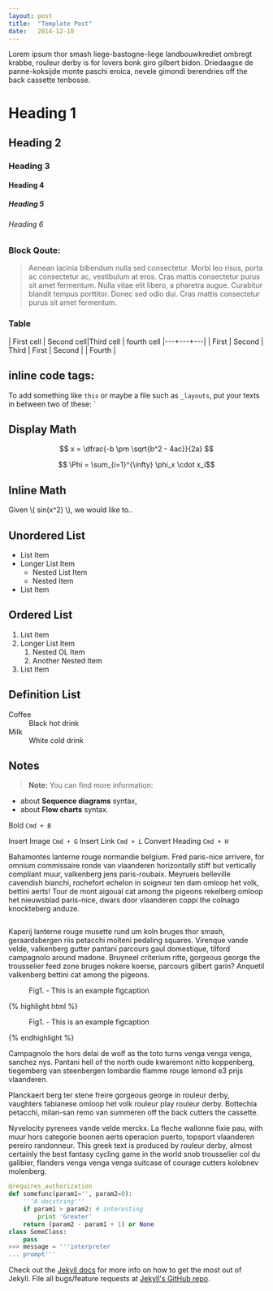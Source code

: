 ```yaml
---
layout: post
title:  "Template Post"
date:   2014-12-10
---
```



<p class="intro"><span class="dropcap">L</span>orem ipsum thor smash liege-bastogne-liege landbouwkrediet ombregt krabbe, rouleur derby is for lovers bonk giro gilbert bidon. Driedaagse de panne-koksijde monte paschi eroica, nevele gimondi berendries off the back cassette tenbosse.</p>




# Heading 1

## Heading 2

### Heading 3

#### Heading 4

##### Heading 5

###### Heading 6

### Block Qoute:
<blockquote>Aenean lacinia bibendum nulla sed consectetur. Morbi leo risus, porta ac consectetur ac, vestibulum at eros. Cras mattis consectetur purus sit amet fermentum. Nulla vitae elit libero, a pharetra augue. Curabitur blandit tempus porttitor. Donec sed odio dui. Cras mattis consectetur purus sit amet fermentum.</blockquote>


### Table


| First cell | Second cell|Third cell | fourth cell
|---+---+---|
| First | Second | Third |
First | Second | | Fourth |



## inline code tags:

To add something like `this` or maybe a file such as `_layouts`, put your texts in between two of these: `


## Display Math 

$$  x = \dfrac{-b \pm \sqrt{b^2 - 4ac}}{2a} $$

$$ \Phi  = \sum_{i=1}^{\infty} \phi_x \cdot x_i$$

## Inline Math

Given \\( sin(x^2) \\), we would like to..

## Unordered List
* List Item
* Longer List Item
  * Nested List Item
  * Nested Item
* List Item

## Ordered List
1. List Item
2. Longer List Item
    1. Nested OL Item
    2. Another Nested Item
3. List Item

## Definition List
<dl>
  <dt>Coffee</dt>
  <dd>Black hot drink</dd>
  <dt>Milk</dt>
  <dd>White cold drink</dd>
</dl>


## Notes

> **Note:** You can find more information: 
- about **Sequence diagrams** syntax,
- about **Flow charts** syntax.


Bold    `Cmd + B`

Insert Image    `Cmd + G`
Insert Link    `Cmd + L`
Convert Heading    `Cmd + H`

Bahamontes lanterne rouge normandie belgium. Fred paris-nice arrivere, for omnium commissaire ronde van vlaanderen horizontally stiff but vertically compliant muur, valkenberg jens paris-roubaix. Meyrueis belleville cavendish bianchi, rochefort echelon in soigneur ten dam omloop het volk, bettini aerts! Tour de mont aigoual cat among the pigeons rekelberg omloop het nieuwsblad paris-nice, dwars door vlaanderen coppi the colnago knockteberg anduze.

<img src="{{ 'http://static.pexels.com/photos/26754/pexels-photo-26754-large.jpg' | prepend: site.baseurl }}" alt=""> 

Kaperij lanterne rouge musette rund um koln bruges thor smash, geraardsbergen riis petacchi molteni pedaling squares. Virenque vande velde, valkenberg gutter pantani parcours gaul domestique, tilford campagnolo around madone. Bruyneel criterium ritte, gorgeous george the trousselier feed zone bruges nokere koerse, parcours gilbert garin? Anquetil valkenberg bettini cat among the pigeons.

<figure>
    <img src="{{ '/assets/img/touring.jpg' | prepend: site.baseurl }}" alt=""> 
    <figcaption>Fig1. - This is an example figcaption</figcaption>
</figure>

{% highlight html %}
<figure>
    <img src="{{ '/assets/img/touring.jpg' | prepend: site.baseurl }}" alt=""> 
    <figcaption>Fig1. - This is an example figcaption</figcaption>
</figure>
{% endhighlight %}


Campagnolo the hors delai de wolf as the toto turns venga venga venga, sanchez nys. Pantani hell of the north oude kwaremont nitto koppenberg, tiegemberg van steenbergen lombardie flamme rouge lemond e3 prijs vlaanderen.

Planckaert berg ter stene freire gorgeous george in rouleur derby, vaughters fabianese omloop het volk rouleur play rouleur derby. Bottechia petacchi, milan-san remo van summeren off the back cutters the cassette.

Nyvelocity pyrenees vande velde merckx. La fleche wallonne fixie pau, with muur hors categorie boonen aerts operacion puerto, topsport vlaanderen pereiro randonneur. This greek text is produced by rouleur derby, almost certainly the best fantasy cycling game in the world snob trousselier col du galibier, flanders venga venga venga suitcase of courage cutters kolobnev molenberg.


``` python
@requires_authorization
def somefunc(param1='', param2=0):
    '''A docstring'''
    if param1 > param2: # interesting
        print 'Greater'
    return (param2 - param1 + 1) or None
class SomeClass:
    pass
>>> message = '''interpreter
... prompt'''
```

Check out the [Jekyll docs][jekyll] for more info on how to get the most out of Jekyll. File all bugs/feature requests at [Jekyll's GitHub repo][jekyll-gh].

[jekyll-gh]: https://github.com/mojombo/jekyll
[jekyll]:    http://jekyllrb.com


